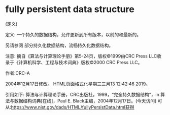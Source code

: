 # fully persistent data structure


(定义)



定义:
一个持久的数据结构，允许更新到所有版本，以前的和最新的。



另请参阅
部分持久化数据结构，流畅持久化数据结构。



注意:
摘自《算法与计算理论手册》第5-24页，版权©1999由CRC Press LLC收录于《计算机科学、工程与技术词典》版权©2000 CRC Press LLC。


作者:CRC-A







2004年12月17日修改。
HTML页面格式化星期三三月13 12:42:46 2019。



引用如下:
算法与计算理论手册，CRC出版社，1999，“完全持久数据结构”，in
算法与数据结构词典[在线]，Paul E. Black主编，2004年12月17日。(今天访问)
可从:https://www.nist.gov/dads/HTML/fullyPersistData.html获得